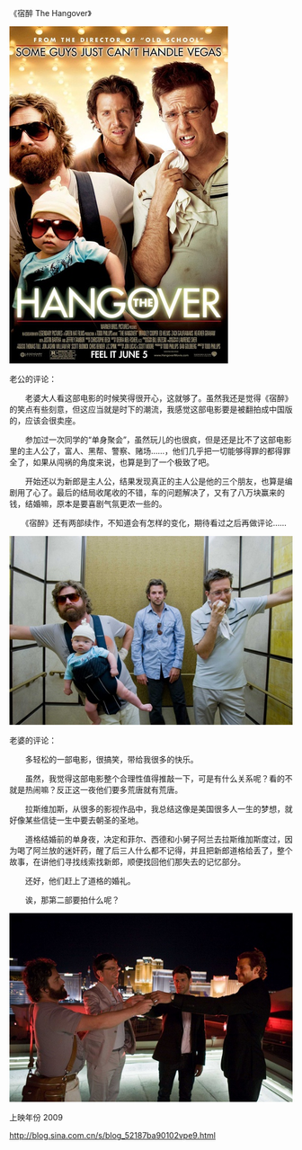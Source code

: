 《宿醉 The Hangover》

			
![](./img/001vda4xzy6SdiKV5aub6&690.jpg)


老公的评论：


　　老婆大人看这部电影的时候笑得很开心，这就够了。虽然我还是觉得《宿醉》的笑点有些刻意，但这应当就是时下的潮流，我感觉这部电影要是被翻拍成中国版的，应该会很卖座。


　　参加过一次同学的“单身聚会”，虽然玩儿的也很疯，但是还是比不了这部电影里的主人公了，富人、黑帮、警察、赌场……，他们几乎把一切能够得罪的都得罪全了，如果从闯祸的角度来说，也算是到了一个极致了吧。


　　开始还以为新郎是主人公，结果发现真正的主人公是他的三个朋友，也算是编剧用了心了。最后的结局收尾收的不错，车的问题解决了，又有了八万块赢来的钱，结婚嘛，原本是要喜剧气氛更浓一些的。

　　《宿醉》还有两部续作，不知道会有怎样的变化，期待看过之后再做评论……

![](./img/001vda4xzy6SdiLMqSu0a&690.jpg)


老婆的评论：

　　多轻松的一部电影，很搞笑，带给我很多的快乐。


　　虽然，我觉得这部电影整个合理性值得推敲一下，可是有什么关系呢？看的不就是热闹嘛？反正这一夜他们要多荒唐就有荒唐。

　　拉斯维加斯，从很多的影视作品中，我总结这像是美国很多人一生的梦想，就好像某些信徒一生中要去朝圣的圣地。


　　道格结婚前的单身夜，决定和菲尔、西德和小舅子阿兰去拉斯维加斯度过，因为喝了阿兰放的迷奸药，醒了后三人什么都不记得，并且把新郎道格给丢了，整个故事，在讲他们寻找线索找新郎，顺便找回他们那失去的记忆部分。

　　还好，他们赶上了道格的婚礼。

　　诶，那第二部要拍什么呢？

![](./img/001vda4xzy6SdiMuZdp43&690.jpg)


上映年份 2009							
		
http://blog.sina.com.cn/s/blog_52187ba90102vpe9.html

